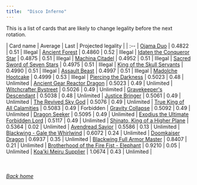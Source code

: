 ```yaml
---
title:  "Disco Inferno"
---
```


This is a list of cards that are likely to change legality before the next rotation.

| Card name | Average | Last | Projected legality |
| :-- |
[Ojama Duo](https://db.ygoprodeck.com/card/?search=Ojama%20Duo) | 0.4822 | 0.51 | Illegal |
[Ancient Forest](https://db.ygoprodeck.com/card/?search=Ancient%20Forest) | 0.4860 | 0.52 | Illegal |
[Idaten the Conqueror Star](https://db.ygoprodeck.com/card/?search=Idaten%20the%20Conqueror%20Star) | 0.4875 | 0.51 | Illegal |
[Machina Citadel](https://db.ygoprodeck.com/card/?search=Machina%20Citadel) | 0.4952 | 0.51 | Illegal |
[Sacred Sword of Seven Stars](https://db.ygoprodeck.com/card/?search=Sacred%20Sword%20of%20Seven%20Stars) | 0.4975 | 0.51 | Illegal |
[King of the Skull Servants](https://db.ygoprodeck.com/card/?search=King%20of%20the%20Skull%20Servants) | 0.4990 | 0.51 | Illegal |
[Assault Beast](https://db.ygoprodeck.com/card/?search=Assault%20Beast) | 0.4997 | 0.51 | Illegal |
[Madolche Hootcake](https://db.ygoprodeck.com/card/?search=Madolche%20Hootcake) | 0.4999 | 0.53 | Illegal |
[Piercing the Darkness](https://db.ygoprodeck.com/card/?search=Piercing%20the%20Darkness) | 0.5023 | 0.48 | Unlimited |
[Ancient Gear Reactor Dragon](https://db.ygoprodeck.com/card/?search=Ancient%20Gear%20Reactor%20Dragon) | 0.5023 | 0.49 | Unlimited |
[Witchcrafter Bystreet](https://db.ygoprodeck.com/card/?search=Witchcrafter%20Bystreet) | 0.5026 | 0.49 | Unlimited |
[Gravekeeper's Descendant](https://db.ygoprodeck.com/card/?search=Gravekeeper's%20Descendant) | 0.5038 | 0.48 | Unlimited |
[Justice Bringer](https://db.ygoprodeck.com/card/?search=Justice%20Bringer) | 0.5061 | 0.49 | Unlimited |
[The Revived Sky God](https://db.ygoprodeck.com/card/?search=The%20Revived%20Sky%20God) | 0.5076 | 0.49 | Unlimited |
[True King of All Calamities](https://db.ygoprodeck.com/card/?search=True%20King%20of%20All%20Calamities) | 0.5083 | 0.49 | Forbidden |
[Gravity Collapse](https://db.ygoprodeck.com/card/?search=Gravity%20Collapse) | 0.5092 | 0.49 | Unlimited |
[Dragon Seeker](https://db.ygoprodeck.com/card/?search=Dragon%20Seeker) | 0.5095 | 0.49 | Unlimited |
[Exodius the Ultimate Forbidden Lord](https://db.ygoprodeck.com/card/?search=Exodius%20the%20Ultimate%20Forbidden%20Lord) | 0.5117 | 0.49 | Unlimited |
[Shinato, King of a Higher Plane](https://db.ygoprodeck.com/card/?search=Shinato,%20King%20of%20a%20Higher%20Plane) | 0.5364 | 0.02 | Unlimited |
[Avendread Savior](https://db.ygoprodeck.com/card/?search=Avendread%20Savior) | 0.5586 | 0.13 | Unlimited |
[Blackwing - Gale the Whirlwind](https://db.ygoprodeck.com/card/?search=Blackwing%20-%20Gale%20the%20Whirlwind) | 0.6072 | 0.24 | Unlimited |
[Doomkaiser Dragon](https://db.ygoprodeck.com/card/?search=Doomkaiser%20Dragon) | 0.6937 | 0.35 | Unlimited |
[Blackwing Full Armor Master](https://db.ygoprodeck.com/card/?search=Blackwing%20Full%20Armor%20Master) | 0.8407 | 0.21 | Unlimited |
[Brotherhood of the Fire Fist - Elephant](https://db.ygoprodeck.com/card/?search=Brotherhood%20of%20the%20Fire%20Fist%20-%20Elephant) | 0.9210 | 0.05 | Unlimited |
[Koa'ki Meiru Supplier](https://db.ygoprodeck.com/card/?search=Koa'ki%20Meiru%20Supplier) | 1.0674 | 0.43 | Unlimited |

<br>

###### [Back home](index)